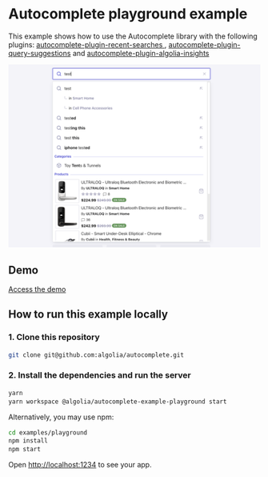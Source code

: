 # Autocomplete playground example

This example shows how to use the Autocomplete library with the following plugins: [autocomplete-plugin-recent-searches
](https://www.algolia.com/doc/ui-libraries/autocomplete/api-reference/autocomplete-plugin-recent-searches/), [autocomplete-plugin-query-suggestions](https://www.algolia.com/doc/ui-libraries/autocomplete/api-reference/autocomplete-plugin-query-suggestions/) and [autocomplete-plugin-algolia-insights
](https://www.algolia.com/doc/ui-libraries/autocomplete/api-reference/autocomplete-plugin-algolia-insights/)

<p align="center"><img src="capture.png?raw=true" alt="A capture of the Autocomplete playground demo" /></p>

## Demo

[Access the demo](https://codesandbox.io/s/github/algolia/autocomplete/tree/master/examples/playground)

## How to run this example locally

### 1. Clone this repository

```sh
git clone git@github.com:algolia/autocomplete.git
```

### 2. Install the dependencies and run the server

```sh
yarn
yarn workspace @algolia/autocomplete-example-playground start
```

Alternatively, you may use npm:

```sh
cd examples/playground
npm install
npm start
```

Open <http://localhost:1234> to see your app.